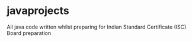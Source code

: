# javaprojects
All java code written whilst preparing for Indian Standard Certificate (ISC) Board preparation
